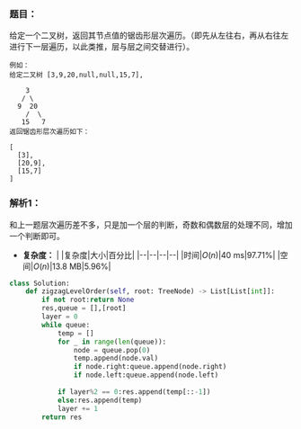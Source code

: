 ### 题目：
给定一个二叉树，返回其节点值的锯齿形层次遍历。（即先从左往右，再从右往左进行下一层遍历，以此类推，层与层之间交替进行）。
```
例如：
给定二叉树 [3,9,20,null,null,15,7],

    3
   / \
  9  20
    /  \
   15   7
返回锯齿形层次遍历如下：

[
  [3],
  [20,9],
  [15,7]
]
```

### 解析1：
和上一题层次遍历差不多，只是加一个层的判断，奇数和偶数层的处理不同，增加一个判断即可。

* **复杂度：**
|  |复杂度|大小|百分比|
|--|--|--|--|
|时间|$O(n)$|40 ms|97.71%|
|空间|$O(n)$|13.8 MB|5.96%|

```python
class Solution:
    def zigzagLevelOrder(self, root: TreeNode) -> List[List[int]]:
        if not root:return None
        res,queue = [],[root]
        layer = 0
        while queue:
            temp = []
            for _ in range(len(queue)):
                node = queue.pop(0)
                temp.append(node.val)
                if node.right:queue.append(node.right)
                if node.left:queue.append(node.left)   
            
            if layer%2 == 0:res.append(temp[::-1])
            else:res.append(temp)
            layer += 1
        return res
```